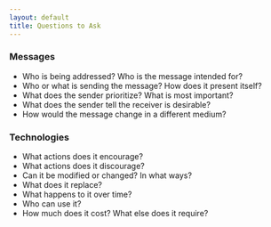 ```yaml
---
layout: default
title: Questions to Ask
---
```


### Messages

- Who is being addressed? Who is the message intended for?
- Who or what is sending the message? How does it present itself?
- What does the sender prioritize? What is most important?
- What does the sender tell the receiver is desirable?
- How would the message change in a different medium?


### Technologies

- What actions does it encourage?
- What actions does it discourage?
- Can it be modified or changed? In what ways?
- What does it replace?
- What happens to it over time?
- Who can use it?
- How much does it cost? What else does it require?

